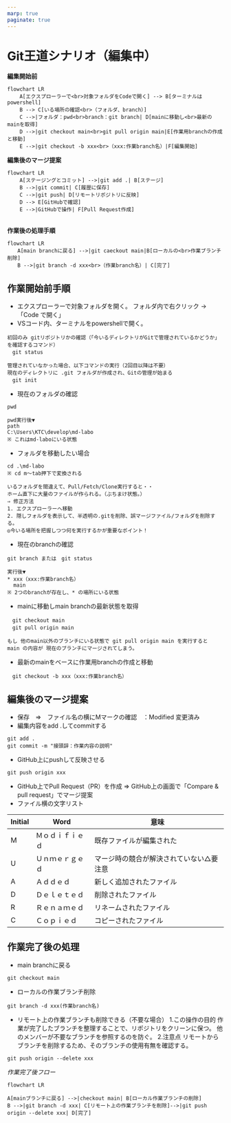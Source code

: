 ```yaml
---
marp: true
paginate: true
---
```

# Git王道シナリオ（編集中）

**編集開始前**

```mermaid
flowchart LR
    A[エクスプローラーで<br>対象フォルダをCodeで開く] --> B[ターミナルはpowershell]
    B --> C[いる場所の確認<br>（フォルダ、branch）]
    C -->|フォルダ：pwd<br>branch：git branch| D[mainに移動し<br>最新のmainを取得]
    D -->|git checkout main<br>git pull origin main|E[作業用branchの作成と移動]
    E -->|git checkout -b xxx<br>（xxx:作業branch名）|F[編集開始]
```

**編集後のマージ提案**

```mermaid
flowchart LR
    A[ステージングとコミット] -->|git add .| B[ステージ]
    B -->|git commit| C[履歴に保存]
    C -->|git push| D[リモートリポジトリに反映]
    D --> E[GitHubで確認]
    E -->|GitHubで操作| F[Pull Request作成]
　
```

**作業後の処理手順**

```mermaid
flowchart LR
　　A[main branchに戻る] -->|git caeckout main|B[ローカルの<br>作業ブランチ削除]
　　B -->|git branch -d xxx<br>（作業branch名）| C[完了]
```

## 作業開始前手順

- エクスプローラーで対象フォルダを開く。
  フォルダ内で右クリック → 「Code で開く」
- VSコード内、ターミナルをpowershellで開く。

```
初回のみ gitリポジトリかの確認（「今いるディレクトリがGitで管理されているかどうか」を確認するコマンド）
　git status

管理されていなかった場合、以下コマンドの実行（2回目以降は不要）
現在のディレクトリに .git フォルダが作成され、Gitの管理が始まる
　git init
```

- 現在のフォルダの確認

```
pwd
```

```
pwd実行後▼
path
C:\Users\KTC\develop\md-labo
※ これはmd-laboにいる状態
```

- フォルダを移動したい場合

```
cd .\md-labo
※ cd m～tab押下で変換される
```

```
いるフォルダを間違えて、Pull/Fetch/Clone実行すると・・
ホーム直下に大量のファイルが作られる。（ぶちまけ状態。）
⇒ 修正方法
1. エクスプローラーへ移動
2. 隠しフォルダを表示して、半透明の.gitを削除、誤マージファイル/フォルダを削除する。
◎今いる場所を把握しつつ何を実行するかが重要なポイント！
```

- 現在のbranchの確認

```
git branch または　git status
```

```
実行後▼
* xxx（xxx:作業branch名）
  main
※ 2つのbranchが存在し、* の場所にいる状態
```

- mainに移動しmain branchの最新状態を取得

```
　git checkout main
　git pull origin main
```

```
もし 他のmain以外のブランチにいる状態で git pull origin main を実行すると
main の内容が 現在のブランチにマージされてしまう。
```

- 最新のmainをベースに作業用branchの作成と移動

```
　git checkout -b xxx（xxx:作業branch名）
```

## 編集後のマージ提案

- 保存　⇒　ファイル名の横にMマークの確認　：Modified 変更済み
- 編集内容をadd .してcommitする

```
git add .
git commit -m "接頭辞：作業内容の説明"
```

- GitHub上にpushして反映させる

```
git push origin xxx
```

- GitHub上でPull Request（PR）を作成
  ⇒ GitHub上の画面で「Compare & pull request」でマージ提案
- ファイル横の文字リスト

| Initial | Word             | 意味                                     |
| ------- | ---------------- | ---------------------------------------- |
| M       | Ｍｏｄｉｆｉｅｄ | 既存ファイルが編集された                 |
| U       | Ｕｎｍｅｒｇｅｄ | マージ時の競合が解決されていない△要注意 |
| A       | Ａｄｄｅｄ       | 新しく追加されたファイル                 |
| D       | Ｄｅｌｅｔｅｄ   | 削除されたファイル                       |
| R       | Ｒｅｎａｍｅｄ   | リネームされたファイル                   |
| C       | Ｃｏｐｉｅｄ     | コピーされたファイル                     |

## 作業完了後の処理

- main branchに戻る

```
git checkout main
```

- ローカルの作業ブランチ削除

```
git branch -d xxx(作業branch名)
```

- リモート上の作業ブランチも削除できる（不要な場合）
1.この操作の目的
作業が完了したブランチを整理することで、リポジトリをクリーンに保つ。
他のメンバーが不要なブランチを参照するのを防ぐ。
2.注意点
リモートからブランチを削除するため、そのブランチの使用有無を確認する。

```
git push origin --delete xxx
```
*作業完了後フロー*

```mermaid
flowchart LR

A[mainブランチに戻る] -->|checkout main| B[ローカル作業ブランチの削除]
B -->|git branch -d xxx| C[リモート上の作業ブランチを削除]-->|git push origin --delete xxx| D[完了]

```
